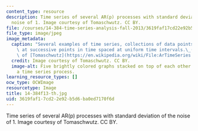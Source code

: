 ```yaml
---
content_type: resource
description: Time series of several AR(p) processes with standard deviation of the
  noise of 1. Image courtesy of Tomaschwutz. CC BY.
file: /courses/14-384-time-series-analysis-fall-2013/3619faf17cd22e92b5d6ba0ed7170f6d_14-384f13-th.jpg
file_type: image/jpeg
image_metadata:
  caption: "Several examples of time series, collections of data points,\_measured\
    \ at successive points in time spaced at uniform time intervals.\_(Image courtesy\
    \ of [Tomaschwutz](https://en.wikipedia.org/wiki/File:ArTimeSeries.svg). CC BY.)"
  credit: Image courtesy of Tomaschwutz. CC BY.
  image-alt: Five brightly colored graphs stacked on top of each other. Each shows
    a time series process.
learning_resource_types: []
ocw_type: OCWImage
resourcetype: Image
title: 14-384f13-th.jpg
uid: 3619faf1-7cd2-2e92-b5d6-ba0ed7170f6d
---
```

Time series of several AR(p) processes with standard deviation of the noise of 1. Image courtesy of Tomaschwutz. CC BY.

